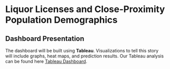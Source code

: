 

# Liquor Licenses and Close-Proximity Population Demographics

## Dashboard Presentation

The dashboard will be built using **Tableau**. Visualizations to tell this story will include graphs, heat maps, and prediction results.
Our Tableau analysis can be found here
[Tableau Dashboard](https://public.tableau.com/profile/nazanin6981#!/vizhome/Alcohol_CA_Final/LiquorLicensesandClose-ProximityPopulationDemographics?publish=yes).
